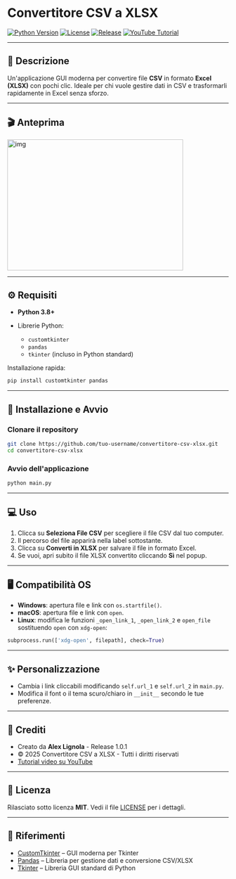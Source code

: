 # Convertitore CSV a XLSX

[![Python Version](https://img.shields.io/badge/python-3.8%2B-blue)](https://www.python.org/)
[![License](https://img.shields.io/badge/license-MIT-green)](LICENSE)
[![Release](https://img.shields.io/badge/release-1.0.1-orange)](https://github.com/tuo-username/convertitore-csv-xlsx/releases)
[![YouTube Tutorial](https://img.shields.io/badge/YouTube-Tutorial-red?logo=youtube)](https://www.youtube.com/@AngoloInformatico)

---

## 🔹 Descrizione

Un'applicazione GUI moderna per convertire file **CSV** in formato **Excel (XLSX)** con pochi clic.
Ideale per chi vuole gestire dati in CSV e trasformarli rapidamente in Excel senza sforzo.

---

## 🎬 Anteprima 

<img width="400" height="298" alt="img" src="https://github.com/user-attachments/assets/bd418452-7277-4dbe-a0b9-adea8eaaac41" />

---

## ⚙️ Requisiti

* **Python 3.8+**
* Librerie Python:

  * `customtkinter`
  * `pandas`
  * `tkinter` (incluso in Python standard)

Installazione rapida:

```bash
pip install customtkinter pandas
```

---

## 🚀 Installazione e Avvio

### Clonare il repository

```bash
git clone https://github.com/tuo-username/convertitore-csv-xlsx.git
cd convertitore-csv-xlsx
```

### Avvio dell'applicazione

```bash
python main.py
```

---

## 💻 Uso

1. Clicca su **Seleziona File CSV** per scegliere il file CSV dal tuo computer.
2. Il percorso del file apparirà nella label sottostante.
3. Clicca su **Converti in XLSX** per salvare il file in formato Excel.
4. Se vuoi, apri subito il file XLSX convertito cliccando **Sì** nel popup.

---

## 🖥️ Compatibilità OS

* **Windows**: apertura file e link con `os.startfile()`.
* **macOS**: apertura file e link con `open`.
* **Linux**: modifica le funzioni `_open_link_1`, `_open_link_2` e `open_file` sostituendo `open` con `xdg-open`:

```python
subprocess.run(['xdg-open', filepath], check=True)
```

---

## ✨ Personalizzazione

* Cambia i link cliccabili modificando `self.url_1` e `self.url_2` in `main.py`.
* Modifica il font o il tema scuro/chiaro in `__init__` secondo le tue preferenze.

---

## 📝 Crediti

* Creato da **Alex Lignola** - Release 1.0.1
* © 2025 Convertitore CSV a XLSX - Tutti i diritti riservati
* [Tutorial video su YouTube](https://www.youtube.com/@AngoloInformatico)

---

## 📄 Licenza

Rilasciato sotto licenza **MIT**. Vedi il file [LICENSE](LICENSE) per i dettagli.

---

## 🔗 Riferimenti

* [CustomTkinter](https://github.com/TomSchimansky/CustomTkinter) – GUI moderna per Tkinter
* [Pandas](https://pandas.pydata.org/) – Libreria per gestione dati e conversione CSV/XLSX
* [Tkinter](https://docs.python.org/3/library/tkinter.html) – Libreria GUI standard di Python
